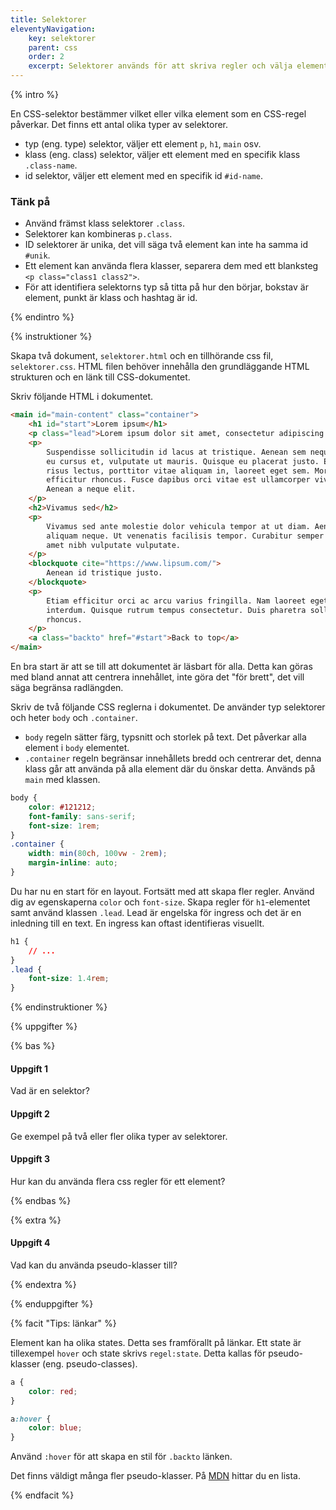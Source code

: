 ```yaml
---
title: Selektorer
eleventyNavigation:
    key: selektorer
    parent: css
    order: 2
    excerpt: Selektorer används för att skriva regler och välja element.
---
```


{% intro %}

En CSS-selektor bestämmer vilket eller vilka element som en CSS-regel påverkar. Det finns ett antal olika typer av selektorer.

-   typ (eng. type) selektor, väljer ett element `p`, `h1`, `main` osv.
-   klass (eng. class) selektor, väljer ett element med en specifik klass `.class-name`.
-   id selektor, väljer ett element med en specifik id `#id-name`.

### Tänk på

-   Använd främst klass selektorer `.class`.
-   Selektorer kan kombineras `p.class`.
-   ID selektorer är unika, det vill säga två element kan inte ha samma id `#unik`.
- Ett element kan använda flera klasser, separera dem med ett blanksteg `<p class="class1 class2">`.
- För att identifiera selektorns typ så titta på hur den börjar, bokstav är element, punkt är klass och hashtag är id. 

{% endintro %}

{% instruktioner %}

Skapa två dokument, `selektorer.html` och en tillhörande css fil, ```selektorer.css```. HTML filen behöver innehålla den grundläggande HTML strukturen och en länk till CSS-dokumentet.

Skriv följande HTML i dokumentet.

```html
<main id="main-content" class="container">
    <h1 id="start">Lorem ipsum</h1>
    <p class="lead">Lorem ipsum dolor sit amet, consectetur adipiscing elit.</p>
    <p>
        Suspendisse sollicitudin id lacus at tristique. Aenean sem neque, mollis
        eu cursus et, vulputate ut mauris. Quisque eu placerat justo. Etiam
        risus lectus, porttitor vitae aliquam in, laoreet eget sem. Morbi mollis
        efficitur rhoncus. Fusce dapibus orci vitae est ullamcorper viverra.
        Aenean a neque elit.
    </p>
    <h2>Vivamus sed</h2>
    <p>
        Vivamus sed ante molestie dolor vehicula tempor at ut diam. Aenean in
        aliquam neque. Ut venenatis facilisis tempor. Curabitur semper ipsum sit
        amet nibh vulputate vulputate.
    </p>
    <blockquote cite="https://www.lipsum.com/">
        Aenean id tristique justo.
    </blockquote>
    <p>
        Etiam efficitur orci ac arcu varius fringilla. Nam laoreet eget nunc ut
        interdum. Quisque rutrum tempus consectetur. Duis pharetra sollicitudin
        rhoncus.
    </p>
    <a class="backto" href="#start">Back to top</a>
</main>
```

En bra start är att se till att dokumentet är läsbart för alla. Detta kan göras med bland annat att centrera innehållet, inte göra det "för brett", det vill säga begränsa radlängden.

Skriv de två följande CSS reglerna i dokumentet. De använder typ selektorer och heter `body` och `.container`.

- `body` regeln sätter färg, typsnitt och storlek på text. Det påverkar alla element i `body` elementet.
- `.container` regeln begränsar innehållets bredd och centrerar det, denna klass går att använda på alla element där du önskar detta. Används på `main` med klassen.

```css
body {
    color: #121212;
    font-family: sans-serif;
    font-size: 1rem;
}
.container {
    width: min(80ch, 100vw - 2rem);
    margin-inline: auto;
}
```

Du har nu en start för en layout. Fortsätt med att skapa fler regler. Använd dig av egenskaperna `color` och `font-size`. Skapa regler för `h1`-elementet samt använd klassen `.lead`. Lead är engelska för ingress och det är en inledning till en text. En ingress kan oftast identifieras visuellt.

```css
h1 {
    // ...
}
.lead {
    font-size: 1.4rem;
}
```

{% endinstruktioner %}

{% uppgifter %}

{% bas %}

#### Uppgift 1

Vad är en selektor?

#### Uppgift 2

Ge exempel på två eller fler olika typer av selektorer.

#### Uppgift 3

Hur kan du använda flera css regler för ett element?

{% endbas %}

{% extra %}

#### Uppgift 4

Vad kan du använda pseudo-klasser till?

{% endextra %}

{% enduppgifter %}

{% facit "Tips: länkar" %}

Element kan ha olika states. Detta ses framförallt på länkar. Ett state är tillexempel `hover` och state skrivs `regel:state`. Detta kallas för pseudo-klasser (eng. pseudo-classes).

```css
a {
    color: red;
}

a:hover {
    color: blue;
}
```

Använd `:hover` för att skapa en stil för `.backto` länken.

Det finns väldigt många fler pseudo-klasser. På [MDN](https://developer.mozilla.org/en-US/docs/Web/CSS/Pseudo-classes) hittar du en lista.

{% endfacit %}
